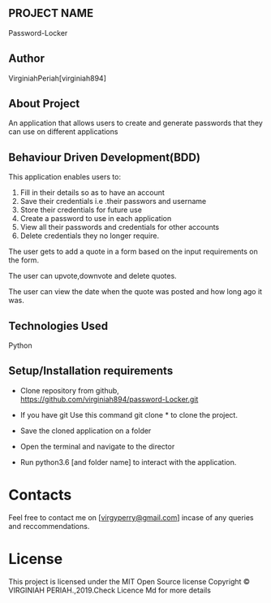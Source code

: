 ## PROJECT NAME
Password-Locker

## Author
VirginiahPeriah[virginiah894]

## About Project
An application that allows users to create and generate passwords that they can use on different applications

## Behaviour Driven Development(BDD)
This application enables users to:
1. Fill in their details so as to have an account
2. Save their credentials i.e .their passwors and username
3. Store their credentials for future use
4. Create a password to use in each application
5. View all their passwords and credentials for other accounts
5. Delete credentials they no longer require.

The user gets to add a quote in a form based on the input requirements on the form.

The user can upvote,downvote and delete quotes.

The user can view the date when the quote was posted and how long ago it was.

## Technologies Used
Python

## Setup/Installation requirements
* Clone repository from github, https://github.com/virginiah894/password-Locker.git

* If you have git Use this command git clone * to clone the project.

* Save the cloned application on a folder

* Open the terminal and navigate to the director
* Run python3.6 [and folder name] to interact with the application.

# Contacts
Feel free to contact me on [virgyperry@gmail.com] incase of any queries and reccommendations.

# License
This project is licensed under the MIT Open Source license Copyright © VIRGINIAH PERIAH.,2019.Check Licence Md for more details